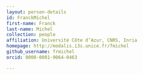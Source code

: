 ```yaml
---
layout: person-details
id: FranckMichel
first-name: Franck
last-name: Michel
collection: people
affiliation: Université Côte d’Azur, CNRS, Inria
homepage: http://modalis.i3s.unice.fr/fmichel
github_username: frmichel
orcid: 0000-0001-9064-0463

---
```

